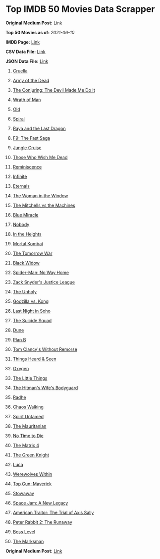 # Top IMDB 50 Movies Data Scrapper

**Original Medium Post:** [Link](https://medium.com/@nishantsahoo/which-movie-should-i-watch-5c83a3c0f5b1) 

**Top 50 Movies as of:** _2021-06-10_

**IMDB Page:** [Link](http://www.imdb.com/search/title?release_date=2021,2021&title_type=feature)

**CSV Data File:** [Link](/Data/data.csv)

**JSON Data File:** [Link](/Data/data.json)

1. [Cruella](https://www.imdb.com/title/tt3228774/?ref_=adv_li_tt)

2. [Army of the Dead](https://www.imdb.com/title/tt0993840/?ref_=adv_li_tt)

3. [The Conjuring: The Devil Made Me Do It](https://www.imdb.com/title/tt7069210/?ref_=adv_li_tt)

4. [Wrath of Man](https://www.imdb.com/title/tt11083552/?ref_=adv_li_tt)

5. [Old](https://www.imdb.com/title/tt10954652/?ref_=adv_li_tt)

6. [Spiral](https://www.imdb.com/title/tt10342730/?ref_=adv_li_tt)

7. [Raya and the Last Dragon](https://www.imdb.com/title/tt5109280/?ref_=adv_li_tt)

8. [F9: The Fast Saga](https://www.imdb.com/title/tt5433138/?ref_=adv_li_tt)

9. [Jungle Cruise](https://www.imdb.com/title/tt0870154/?ref_=adv_li_tt)

10. [Those Who Wish Me Dead](https://www.imdb.com/title/tt3215824/?ref_=adv_li_tt)

11. [Reminiscence](https://www.imdb.com/title/tt3272066/?ref_=adv_li_tt)

12. [Infinite](https://www.imdb.com/title/tt6654210/?ref_=adv_li_tt)

13. [Eternals](https://www.imdb.com/title/tt9032400/?ref_=adv_li_tt)

14. [The Woman in the Window](https://www.imdb.com/title/tt6111574/?ref_=adv_li_tt)

15. [The Mitchells vs the Machines](https://www.imdb.com/title/tt7979580/?ref_=adv_li_tt)

16. [Blue Miracle](https://www.imdb.com/title/tt7084386/?ref_=adv_li_tt)

17. [Nobody](https://www.imdb.com/title/tt7888964/?ref_=adv_li_tt)

18. [In the Heights](https://www.imdb.com/title/tt1321510/?ref_=adv_li_tt)

19. [Mortal Kombat](https://www.imdb.com/title/tt0293429/?ref_=adv_li_tt)

20. [The Tomorrow War](https://www.imdb.com/title/tt9777666/?ref_=adv_li_tt)

21. [Black Widow](https://www.imdb.com/title/tt3480822/?ref_=adv_li_tt)

22. [Spider-Man: No Way Home](https://www.imdb.com/title/tt10872600/?ref_=adv_li_tt)

23. [Zack Snyder's Justice League](https://www.imdb.com/title/tt12361974/?ref_=adv_li_tt)

24. [The Unholy](https://www.imdb.com/title/tt9419056/?ref_=adv_li_tt)

25. [Godzilla vs. Kong](https://www.imdb.com/title/tt5034838/?ref_=adv_li_tt)

26. [Last Night in Soho](https://www.imdb.com/title/tt9639470/?ref_=adv_li_tt)

27. [The Suicide Squad](https://www.imdb.com/title/tt6334354/?ref_=adv_li_tt)

28. [Dune](https://www.imdb.com/title/tt1160419/?ref_=adv_li_tt)

29. [Plan B](https://www.imdb.com/title/tt13172796/?ref_=adv_li_tt)

30. [Tom Clancy's Without Remorse](https://www.imdb.com/title/tt0499097/?ref_=adv_li_tt)

31. [Things Heard & Seen](https://www.imdb.com/title/tt10962368/?ref_=adv_li_tt)

32. [Oxygen](https://www.imdb.com/title/tt6341832/?ref_=adv_li_tt)

33. [The Little Things](https://www.imdb.com/title/tt10016180/?ref_=adv_li_tt)

34. [The Hitman's Wife's Bodyguard](https://www.imdb.com/title/tt8385148/?ref_=adv_li_tt)

35. [Radhe](https://www.imdb.com/title/tt10888594/?ref_=adv_li_tt)

36. [Chaos Walking](https://www.imdb.com/title/tt2076822/?ref_=adv_li_tt)

37. [Spirit Untamed](https://www.imdb.com/title/tt11084896/?ref_=adv_li_tt)

38. [The Mauritanian](https://www.imdb.com/title/tt4761112/?ref_=adv_li_tt)

39. [No Time to Die](https://www.imdb.com/title/tt2382320/?ref_=adv_li_tt)

40. [The Matrix 4](https://www.imdb.com/title/tt10838180/?ref_=adv_li_tt)

41. [The Green Knight](https://www.imdb.com/title/tt9243804/?ref_=adv_li_tt)

42. [Luca](https://www.imdb.com/title/tt12801262/?ref_=adv_li_tt)

43. [Werewolves Within](https://www.imdb.com/title/tt9288692/?ref_=adv_li_tt)

44. [Top Gun: Maverick](https://www.imdb.com/title/tt1745960/?ref_=adv_li_tt)

45. [Stowaway](https://www.imdb.com/title/tt9203694/?ref_=adv_li_tt)

46. [Space Jam: A New Legacy](https://www.imdb.com/title/tt3554046/?ref_=adv_li_tt)

47. [American Traitor: The Trial of Axis Sally](https://www.imdb.com/title/tt7050946/?ref_=adv_li_tt)

48. [Peter Rabbit 2: The Runaway](https://www.imdb.com/title/tt8376234/?ref_=adv_li_tt)

49. [Boss Level](https://www.imdb.com/title/tt7638348/?ref_=adv_li_tt)

50. [The Marksman](https://www.imdb.com/title/tt6902332/?ref_=adv_li_tt)

**Original Medium Post:** [Link](https://medium.com/@nishantsahoo/which-movie-should-i-watch-5c83a3c0f5b1) 
